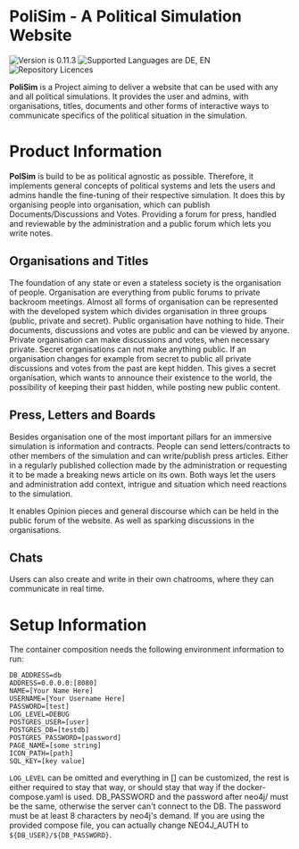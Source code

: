 # PoliSim - A Political Simulation Website

![Version is 0.11.3](https://img.shields.io/badge/version-0.11.3-blue)
![Supported Languages are DE, EN](https://img.shields.io/badge/languages-DE,_EN-yellow)
![Repository Licences](https://img.shields.io/github/license/LaybeRize/PoliSim)

**PoliSim** is a Project aiming to deliver a website that can be used with any and all political simulations.
It provides the user and admins, with organisations, titles, documents and other forms of interactive ways to
communicate specifics of the political situation in the simulation.

# Product Information

**PolSim** is build to be as political agnostic as possible. Therefore, it implements general concepts of
political systems and lets the users and admins handle the fine-tuning of their respective simulation. It
does this by organising people into organisation, which can publish Documents/Discussions and Votes. Providing
a forum for press, handled and reviewable by the administration and a public forum which lets you write notes.

## Organisations and Titles

The foundation of any state or even a stateless society is the organisation of people. Organisation are everything
from public forums to private backroom meetings. Almost all forms of organisation can be represented with the developed system
which divides organisation in three groups (public, private and secret). Public organisation have nothing to hide. Their
documents, discussions and votes are public and can be viewed by anyone. Private organisation can make discussions and
votes, when necessary private. Secret organisations can not make anything public. If an organisation changes for example from
secret to public all private discussions and votes from the past are kept hidden. This gives a secret organisation, which 
wants to announce their existence to the world, the possibility of keeping their past hidden, while posting new public content.

## Press, Letters and Boards

Besides organisation one of the most important pillars for an immersive simulation is information and contracts.
People can send letters/contracts to other members of the simulation and can write/publish press articles. Either in a
regularly published collection made by the administration or requesting it to be made a breaking news article on its own.
Both ways let the users and administration add context, intrigue and situation which need reactions to the simulation.

It enables Opinion pieces and general discourse which can be held in the public forum of the website. As well
as sparking discussions in the organisations.

## Chats

Users can also create and write in their own chatrooms, where they can communicate in real time.

# Setup Information

The container composition needs the following environment information to run:
`````
DB_ADDRESS=db
ADDRESS=0.0.0.0:[8080]
NAME=[Your Name Here]
USERNAME=[Your Username Here]
PASSWORD=[test]
LOG_LEVEL=DEBUG
POSTGRES_USER=[user]
POSTGRES_DB=[testdb]
POSTGRES_PASSWORD=[password]
PAGE_NAME=[some string]
ICON_PATH=[path]
SQL_KEY=[key value]
`````
`LOG_LEVEL` can be omitted and everything in [] can be customized, the rest is either required to stay that way, or should
stay that way if the docker-compose.yaml is used. DB_PASSWORD and the password after neo4j/ must be the same, otherwise 
the server can't connect to the DB. The password must be at least 8 characters by neo4j's demand. If you are using the 
provided compose file, you can actually change NEO4J_AUTH to `${DB_USER}/${DB_PASSWORD}`.